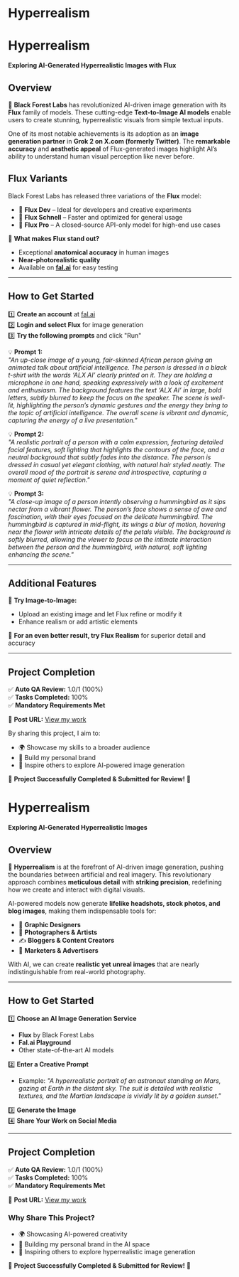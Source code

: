 # Hyperrealism


# Hyperrealism  

**Exploring AI-Generated Hyperrealistic Images with Flux**  

## Overview  

🚀 **Black Forest Labs** has revolutionized AI-driven image generation with its **Flux** family of models. These cutting-edge **Text-to-Image AI models** enable users to create stunning, hyperrealistic visuals from simple textual inputs.  

One of its most notable achievements is its adoption as an **image generation partner** in **Grok 2 on X.com (formerly Twitter)**. The **remarkable accuracy** and **aesthetic appeal** of Flux-generated images highlight AI’s ability to understand human visual perception like never before.  

## **Flux Variants**  

Black Forest Labs has released three variations of the **Flux** model:  
- 🔹 **Flux Dev** – Ideal for developers and creative experiments  
- 🔹 **Flux Schnell** – Faster and optimized for general usage  
- 🔹 **Flux Pro** – A closed-source API-only model for high-end use cases  

📌 **What makes Flux stand out?**  
- Exceptional **anatomical accuracy** in human images  
- **Near-photorealistic quality**  
- Available on **[fal.ai](https://fal.ai)** for easy testing  

---

## **How to Get Started**  

1️⃣ **Create an account** at [fal.ai](https://fal.ai)  
2️⃣ **Login and select Flux** for image generation  
3️⃣ **Try the following prompts** and click "Run"  

💡 **Prompt 1:**  
*"An up-close image of a young, fair-skinned African person giving an animated talk about artificial intelligence. The person is dressed in a black t-shirt with the words ‘ALX AI’ clearly printed on it. They are holding a microphone in one hand, speaking expressively with a look of excitement and enthusiasm. The background features the text ‘ALX AI’ in large, bold letters, subtly blurred to keep the focus on the speaker. The scene is well-lit, highlighting the person’s dynamic gestures and the energy they bring to the topic of artificial intelligence. The overall scene is vibrant and dynamic, capturing the energy of a live presentation."*  

💡 **Prompt 2:**  
*"A realistic portrait of a person with a calm expression, featuring detailed facial features, soft lighting that highlights the contours of the face, and a neutral background that subtly fades into the distance. The person is dressed in casual yet elegant clothing, with natural hair styled neatly. The overall mood of the portrait is serene and introspective, capturing a moment of quiet reflection."*  

💡 **Prompt 3:**  
*"A close-up image of a person intently observing a hummingbird as it sips nectar from a vibrant flower. The person’s face shows a sense of awe and fascination, with their eyes focused on the delicate hummingbird. The hummingbird is captured in mid-flight, its wings a blur of motion, hovering near the flower with intricate details of the petals visible. The background is softly blurred, allowing the viewer to focus on the intimate interaction between the person and the hummingbird, with natural, soft lighting enhancing the scene."*  

---

## **Additional Features**  

📌 **Try Image-to-Image:**  
- Upload an existing image and let Flux refine or modify it  
- Enhance realism or add artistic elements  

📌 **For an even better result, try Flux Realism** for superior detail and accuracy  

---

## **Project Completion**  

✅ **Auto QA Review:** 1.0/1 (100%)  
✅ **Tasks Completed:** 100%  
✅ **Mandatory Requirements Met**  

🔗 **Post URL:** [View my work](https://x.com/YusufShakiruOl2/status/1905153271787827208)  

By sharing this project, I aim to:  
- 🌍 Showcase my skills to a broader audience  
- 🚀 Build my personal brand  
- 🎨 Inspire others to explore AI-powered image generation  

📌 **Project Successfully Completed & Submitted for Review!** 🚀  


# Hyperrealism  

**Exploring AI-Generated Hyperrealistic Images**  

## Overview  

🌟 **Hyperrealism** is at the forefront of AI-driven image generation, pushing the boundaries between artificial and real imagery. This revolutionary approach combines **meticulous detail** with **striking precision**, redefining how we create and interact with digital visuals.  

AI-powered models now generate **lifelike headshots, stock photos, and blog images**, making them indispensable tools for:  
- 🎨 **Graphic Designers**  
- 📸 **Photographers & Artists**  
- ✍️ **Bloggers & Content Creators**  
- 📢 **Marketers & Advertisers**  

With AI, we can create **realistic yet unreal images** that are nearly indistinguishable from real-world photography.  

---

## **How to Get Started**  

1️⃣ **Choose an AI Image Generation Service**  
   - **Flux** by Black Forest Labs  
   - **Fal.ai Playground**  
   - Other state-of-the-art AI models  

2️⃣ **Enter a Creative Prompt**  
   - Example: *"A hyperrealistic portrait of an astronaut standing on Mars, gazing at Earth in the distant sky. The suit is detailed with realistic textures, and the Martian landscape is vividly lit by a golden sunset."*  

3️⃣ **Generate the Image**  
4️⃣ **Share Your Work on Social Media**  

---

## **Project Completion**  

✅ **Auto QA Review:** 1.0/1 (100%)  
✅ **Tasks Completed:** 100%  
✅ **Mandatory Requirements Met**  

🔗 **Post URL:** [View my work](https://x.com/YusufShakiruOl2/status/1905433021278224476)  

### **Why Share This Project?**  
- 🌍 Showcasing AI-powered creativity  
- 🚀 Building my personal brand in the AI space  
- 🎨 Inspiring others to explore hyperrealistic image generation  

📌 **Project Successfully Completed & Submitted for Review!** 🚀  


